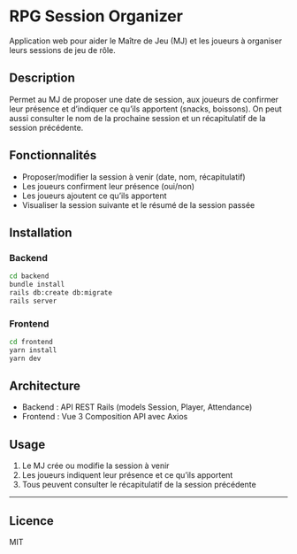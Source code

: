 # RPG Session Organizer

Application web pour aider le Maître de Jeu (MJ) et les joueurs à organiser leurs sessions de jeu de rôle.

## Description

Permet au MJ de proposer une date de session, aux joueurs de confirmer leur présence et d’indiquer ce qu’ils apportent (snacks, boissons). On peut aussi consulter le nom de la prochaine session et un récapitulatif de la session précédente.

## Fonctionnalités

- Proposer/modifier la session à venir (date, nom, récapitulatif)  
- Les joueurs confirment leur présence (oui/non)  
- Les joueurs ajoutent ce qu’ils apportent  
- Visualiser la session suivante et le résumé de la session passée  

## Installation

### Backend

```bash
cd backend
bundle install
rails db:create db:migrate
rails server
````

### Frontend

```bash
cd frontend
yarn install
yarn dev
```

## Architecture

* Backend : API REST Rails (models Session, Player, Attendance)
* Frontend : Vue 3 Composition API avec Axios

## Usage

1. Le MJ crée ou modifie la session à venir
2. Les joueurs indiquent leur présence et ce qu’ils apportent
3. Tous peuvent consulter le récapitulatif de la session précédente

---

## Licence

MIT